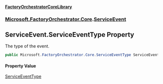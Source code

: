 #### [FactoryOrchestratorCoreLibrary](./FactoryOrchestratorCoreLibrary.md 'FactoryOrchestratorCoreLibrary')
### [Microsoft.FactoryOrchestrator.Core](./Microsoft-FactoryOrchestrator-Core.md 'Microsoft.FactoryOrchestrator.Core').[ServiceEvent](./Microsoft-FactoryOrchestrator-Core-ServiceEvent.md 'Microsoft.FactoryOrchestrator.Core.ServiceEvent')
## ServiceEvent.ServiceEventType Property
The type of the event.  
```csharp
public Microsoft.FactoryOrchestrator.Core.ServiceEventType ServiceEventType { get; }
```
#### Property Value
[ServiceEventType](./Microsoft-FactoryOrchestrator-Core-ServiceEventType.md 'Microsoft.FactoryOrchestrator.Core.ServiceEventType')  
